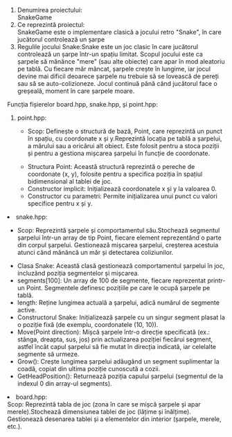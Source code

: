 <body >
<ol>
       
 <li> Denumirea proiectului: </li>
SnakeGame

 <li>Ce reprezintă proiectul: </li>
SnakeGame este o implementare clasică a jocului retro "Snake", în care jucătorul controlează un șarpe 

 <li>Regulile jocului Snake:Snake este un joc clasic în care jucătorul controlează un șarpe într-un spațiu limitat. Scopul jocului este ca șarpele să mănânce "mere" (sau alte obiecte) care apar în mod aleatoriu pe tablă. Cu fiecare măr mâncat, șarpele crește în lungime, iar jocul devine mai dificil deoarece șarpele nu trebuie să se lovească de pereți sau să se auto-colizioneze. Jocul continuă până când jucătorul face o greșeală, moment în care șarpele moare. </li>

 </ol>
Funcția fișierelor board.hpp, snake.hpp, și point.hpp:
<body >
    <ol>
 <li>point.hpp: </li>
           <ul>
<li> Scop: Definește o structură de bază, Point, care reprezintă un punct în spațiu, cu coordonate x și y.Reprezintă locația pe tablă a șarpelui, a mărului sau a oricărui alt obiect.
Este folosit pentru a stoca poziții și pentru a gestiona mișcarea șarpelui în funcție de coordonate.</il>
           </ul>
            <ul>
<li> Structura Point: Această structură reprezintă o pereche de coordonate (x, y), folosite pentru a specifica poziția în spațiul bidimensional al tablei de joc.</il>
<li>Constructor implicit: Inițializează coordonatele x și y la valoarea 0.</il>
<li>Constructor cu parametri: Permite inițializarea unui punct cu valori specifice pentru x și y.</il>
</ul>
           </ol >

           
 <li>snake.hpp: </li>
           <ul>
<li>Scop: Reprezintă șarpele și comportamentul său.Stochează segmentul șarpelui într-un array de tip Point, fiecare element reprezentând o parte din corpul șarpelui.
Gestionează mișcarea șarpelui, creșterea acestuia atunci când mănâncă un măr și detectarea coliziunilor.
</ul>
<ul>
<li>Clasa Snake: Această clasă gestionează comportamentul șarpelui în joc, incluzând poziția segmentelor și mișcarea.</il>
<li>segments[100]: Un array de 100 de segmente, fiecare reprezentat printr-un Point. Segmentele definesc pozițiile pe care le ocupă șarpele pe tablă.</il>
<li>length: Reține lungimea actuală a șarpelui, adică numărul de segmente active.</il>
<li>Constructorul Snake: Inițializează șarpele cu un singur segment plasat la o poziție fixă (de exemplu, coordonatele (10, 10)).</il>
<li>Move(Point direction): Mișcă șarpele într-o direcție specificată (ex.: stânga, dreapta, sus, jos) prin actualizarea poziției fiecărui segment, astfel încât capul șarpelui să fie mutat în direcția indicată, iar celelalte segmente să urmeze.</il>
<li>Grow(): Crește lungimea șarpelui adăugând un segment suplimentar la coadă, copiat din ultima poziție cunoscută a cozii.</il>
<li>GetHeadPosition(): Returnează poziția capului șarpelui (segmentul de la indexul 0 din array-ul segments).</il>
</ul>

       
 <li>board.hpp: </li>
Scop: Reprezintă tabla de joc (zona în care se mișcă șarpele și apar merele).Stochează dimensiunea tablei de joc (lățime și înălțime).
Gestionează desenarea tablei și a elementelor din interior (șarpele, merele, etc.).
</ul>
</body>

